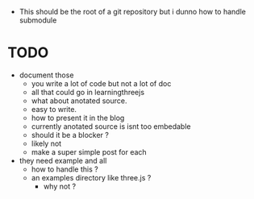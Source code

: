 * This should be the root of a git repository but i dunno how to handle submodule

# TODO
* document those
  * you write a lot of code but not a lot of doc
  * all that could go in learningthreejs
  * what about anotated source.
  * easy to write.
  * how to present it in the blog
  * currently anotated source is isnt too embedable
  * should it be a blocker ?
  * likely not
  * make a super simple post for each
* they need example and all
  * how to handle this ?
  * an examples directory like three.js ?
    * why not ?
